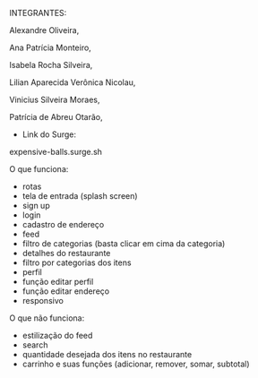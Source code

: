 INTEGRANTES:

Alexandre Oliveira,

Ana Patrícia Monteiro,

Isabela Rocha Silveira,

Lilian Aparecida Verônica Nicolau,

Vinicius Silveira Moraes,

Patrícia de Abreu Otarão,


- Link do Surge:

expensive-balls.surge.sh


O que funciona:
- rotas
- tela de entrada (splash screen)
- sign up
- login
- cadastro de endereço
- feed
- filtro de categorias (basta clicar em cima da categoria)
- detalhes do restaurante
- filtro por categorias dos itens
- perfil
- função editar perfil
- função editar endereço
- responsivo

O que não funciona:
- estilização do feed
- search
- quantidade desejada dos itens no restaurante
- carrinho e suas funções (adicionar, remover, somar, subtotal)
